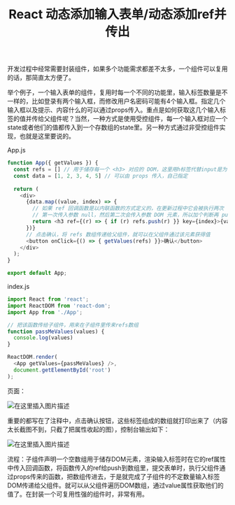 ﻿---
slug: 20211127
title: React 动态添加输入表单/动态添加ref并传出
authors: mcx
tags: [React, 笔记]
---

开发过程中经常需要封装组件，如果多个功能需求都差不太多，一个组件可以复用的话，那简直太方便了。

举个例子，一个输入表单的组件，复用时每一个不同的功能里，输入标签数量是不一样的，比如登录有两个输入框，而修改用户名密码可能有4个输入框。指定几个输入框以及提示、内容什么的可以通过props传入。重点是如何获取这几个输入标签的值并传给父组件呢？当然，一种方式是使用受控组件，每一个输入框对应一个state或者他们的值都传入到一个存数组的state里。另一种方式通过非受控组件实现，也就是这里要说的。

<!--truncate-->

App.js
```javascript
function App({ getValues }) {
  const refs = [] // 用于储存每一个 <h3> 对应的 DOM，这里用h标签代替input是为了使效果更加直观
  const data = [1, 2, 3, 4, 5] // 可以由 props 传入，自己指定
  
  return (
    <div>
      {data.map((value, index) => {
        // 如果 ref 回调函数是以内联函数的方式定义的，在更新过程中它会被执行两次
        // 第一次传入参数 null，然后第二次会传入参数 DOM 元素，所以加个判断再 push
        return <h3 ref={(r) => { if (r) refs.push(r) }} key={index}>{value}</h3>
      })}
      // 点击确认，将 refs 数组传递给父组件，就可以在父组件通过该元素获得值
      <button onClick={() => { getValues(refs) }}>确认</button>
    </div>
  );
}

export default App;

```

index.js
```javascript
import React from 'react';
import ReactDOM from 'react-dom';
import App from './App';

// 把该函数传给子组件，用来在子组件里传来refs数组
function passMeValues(values) {
  console.log(values)
}

ReactDOM.render(
  <App getValues={passMeValues} />,
  document.getElementById('root')
);
```

页面：

![在这里插入图片描述](https://img-blog.csdnimg.cn/72970c856fd648c5aca60090ba6ef692.png?x-oss-process=image/watermark,type_ZHJvaWRzYW5zZmFsbGJhY2s,shadow_50,text_Q1NETiBAI1VuZGVmaW5lZA==,size_19,color_FFFFFF,t_70,g_se,x_16)

重要的都写在了注释中，点击确认按钮，这些标签组成的数组就打印出来了（内容太长截图不到，只截了把属性收起的图），控制台输出如下：

![在这里插入图片描述](https://img-blog.csdnimg.cn/7deddc9dd1e14258b502a9a7b1850c60.png)

流程：子组件声明一个空数组用于储存DOM元素，渲染输入标签时在它的ref属性中传入回调函数，将函数传入的ref给push到数组里，提交表单时，执行父组件通过props传来的函数，把数组传进去，于是就完成了子组件的不定数量输入标签DOM传递给父组件。就可以从父组件遍历DOM数组，通过value属性获取他们的值了。在封装一个可复用性强的组件时，非常有用。
